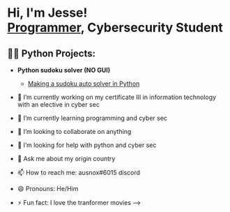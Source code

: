 <h1>Hi, I'm Jesse! <br/><a href="https://github.com/jessevanwyk1">Programmer</a>, <a>Cybersecurity Student</a>

<h2>👨‍💻 Python Projects:</h2>

- <b>Python sudoku solver (NO GUI)</b>
  - [Making a sudoku auto solver in Python](https://github.com/jessevanwyk1/SudokuSolve-NO-GUI-)

- 🔭 I’m currently working on my certificate III in information technology with an elective in cyber sec
- 🌱 I’m currently learning programming and cyber sec
- 👯 I’m looking to collaborate on anything
- 🤔 I’m looking for help with python and cyber sec
- 💬 Ask me about my origin country
- 📫 How to reach me: ausnox#6015 discord
- 😄 Pronouns: He/Him
- ⚡ Fun fact: I love the tranformer movies
-->
